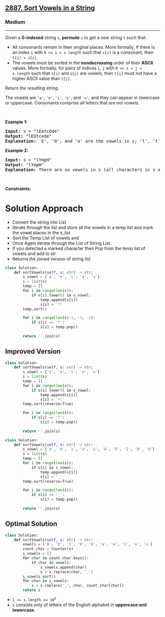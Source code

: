 <h2><a href="https://leetcode.com/problems/sort-vowels-in-a-string">2887. Sort Vowels in a String</a></h2><h3>Medium</h3><hr><p>Given a <strong>0-indexed</strong> string <code>s</code>, <strong>permute</strong> <code>s</code> to get a new string <code>t</code> such that:</p>

<ul>
	<li>All consonants remain in their original places. More formally, if there is an index <code>i</code> with <code>0 &lt;= i &lt; s.length</code> such that <code>s[i]</code> is a consonant, then <code>t[i] = s[i]</code>.</li>
	<li>The vowels must be sorted in the <strong>nondecreasing</strong> order of their <strong>ASCII</strong> values. More formally, for pairs of indices <code>i</code>, <code>j</code> with <code>0 &lt;= i &lt; j &lt; s.length</code> such that <code>s[i]</code> and <code>s[j]</code> are vowels, then <code>t[i]</code> must not have a higher ASCII value than <code>t[j]</code>.</li>
</ul>

<p>Return <em>the resulting string</em>.</p>

<p>The vowels are <code>&#39;a&#39;</code>, <code>&#39;e&#39;</code>, <code>&#39;i&#39;</code>, <code>&#39;o&#39;</code>, and <code>&#39;u&#39;</code>, and they can appear in lowercase or uppercase. Consonants comprise all letters that are not vowels.</p>

<p>&nbsp;</p>
<p><strong class="example">Example 1:</strong></p>

<pre>
<strong>Input:</strong> s = &quot;lEetcOde&quot;
<strong>Output:</strong> &quot;lEOtcede&quot;
<strong>Explanation:</strong> &#39;E&#39;, &#39;O&#39;, and &#39;e&#39; are the vowels in s; &#39;l&#39;, &#39;t&#39;, &#39;c&#39;, and &#39;d&#39; are all consonants. The vowels are sorted according to their ASCII values, and the consonants remain in the same places.
</pre>

<p><strong class="example">Example 2:</strong></p>

<pre>
<strong>Input:</strong> s = &quot;lYmpH&quot;
<strong>Output:</strong> &quot;lYmpH&quot;
<strong>Explanation:</strong> There are no vowels in s (all characters in s are consonants), so we return &quot;lYmpH&quot;.
</pre>

<p>&nbsp;</p>
<p><strong>Constraints:</strong></p>

# Solution Approach 
* Convert the string into List 
* Iterate through the list and store all the vowels in a temp list and mark the vowel places in the s_list
* Sort the Temp List of vowels and 
* Once Again iterate through the List of String List 
* If you detected a marked character then Pop from the temp list of vowels and add to str 
* Returns the joined version of string list 

```python
class Solution:
    def sortVowels(self, s: str) -> str:
        s_vowel = {'a', 'e', 'i', 'o', 'u'}
        s = list(s)
        temp = []
        for i in range(len(s)):
            if s[i].lower() in s_vowel:
                temp.append(s[i])
                s[i] = '*'
        temp.sort()

        for i in range(len(s)-1, -1, -1):
            if s[i] == '*':
                s[i] = temp.pop()
        
        return ''.join(s)
```

## Improved Version
```python
class Solution:
    def sortVowels(self, s: str) -> str:
        s_vowel = {'a', 'e', 'i', 'o', 'u'}
        s = list(s)
        temp = []
        for i in range(len(s)):
            if s[i].lower() in s_vowel:
                temp.append(s[i])
                s[i] = '*'
        temp.sort(reverse=True)

        for i in range(len(s)):
            if s[i] == '*':
                s[i] = temp.pop()
        
        return ''.join(s)
```
```python
class Solution:
    def sortVowels(self, s: str) -> str:
        s_vowel = {'a', 'e', 'i', 'o', 'u', 'A', 'E', 'I', 'O', 'U'}
        s = list(s)
        temp = []
        for i in range(len(s)):
            if s[i] in s_vowel:
                temp.append(s[i])
                s[i] = '_'
        temp.sort(reverse=True)

        for i in range(len(s)):
            if s[i] == '_':
                s[i] = temp.pop()
        
        return ''.join(s)
```

## Optimal Solution 
```python
class Solution:
    def sortVowels(self, s: str) -> str:
        vowels = ['A', 'E', 'I', 'O', 'U', 'a', 'e', 'i', 'o', 'u']
        count_char = Counter(s)
        s_vowels = []
        for char in count_char.keys():
            if char in vowels:
                s_vowels.append(char)                
                s = s.replace(char, '_')                              
        s_vowels.sort()
        for char in s_vowels:
            s = s.replace('_', char, count_char[char])
        return s
```

<ul>
	<li><code>1 &lt;= s.length &lt;= 10<sup>5</sup></code></li>
	<li><code>s</code> consists only of letters of the&nbsp;English alphabet&nbsp;in <strong>uppercase and lowercase</strong>.</li>
</ul>
